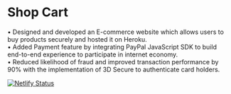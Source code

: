 # Shop Cart
 •	Designed and developed an E-commerce website which allows users to buy products securely and hosted it on Heroku. </br>
 •	Added Payment feature by integrating PayPal JavaScript SDK to build end-to-end experience to participate in internet economy. </br>
 •	Reduced likelihood of fraud and improved transaction performance by 90% with the implementation of 3D Secure to authenticate card holders. </br>
 
 [![Netlify Status](https://leetcode-badge.haozibi.dev/v1/solved/utsavneutron.svg)](https://leetcode-badge.haozibi.dev/v1/solved/utsavneutron)
